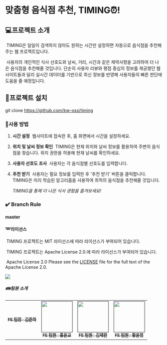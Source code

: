 
# 맞춤형 음식점 추천, TIMING⏰!      



## 💻프로젝트 소개  
 &nbsp;TIMING은 일일이 검색하지 않아도 원하는 시간만 설정하면 자동으로 음식점을 추천해주는 웹 프로젝트입니다.
 
 &nbsp;사용자의 개인적인 식사 선호도와 날씨, 거리, 시간과 같은 제약사항을 고려하여 더 나은 음식점을 추천해줄 것입니다. 단순히 사용자 리뷰와 평점 중심의 정보를 제공했던 웹 사이트들과 달리 실시간 데이터를 기반으로 최신 정보를 반영해 사용자들의 빠른 판단에 도움을 줄 예정입니다.


## 📁프로젝트 설치
git clone https://github.com/kw-oss/timing



### 📑사용 방법  
1. **시간 설정**
  &nbsp;웹사이트에 접속한 후, 홈 화면에서 시간을 설정하세요.

2. **위치 및 날씨 정보 확인**
  &nbsp;TIMING은 현재 위치와 날씨 정보를 활용하여 주변의 음식점을 찾습니다. 위치 권한을 허용해 현재 날씨를 확인하세요.

3. **사용자 선호도 조사**
  &nbsp;사용자는 각 음식점별 선호도를 입력합니다.

4. **추천 받기**
   &nbsp;사용자는 필요 정보를 입력한 후 '추천 받기' 버튼을 클릭합니다. TIMING은 미리 학습된 알고리즘을 사용하여 최적의 음식점을 추천해줄 것입니다.

   *TIMING을 통해 더 나은 식사 경험을 즐겨보세요!*



### ✔️ Branch Rule  
**master**





   #### ➿라이선스
   &nbsp;TIMING 프로젝트는 MIT 라이선스에 따라 라이선스가 부여되어 있습니다.

   
   &nbsp;TIMING 프로젝트는 Apache License 2.0.에 따라 라이선스가 부여되어 있습니다.  
   
&nbsp;Apache License 2.0
Please see the [LICENSE](LICENSE) file for the full text of the Apache License 2.0.

 <img src="https://img.shields.io/badge/selenium-43B02A?style=for-the-badge&logo=selenium&logoColor=white">


   ##### 👪팀원 소개
   <table>
  <tbody>
    <tr>
      <td align="center"><a href=""><img src="width="100px;" alt=""/><br /><sub><b>FE 팀장 : 김준하 </b></sub></a><br /></td>
      <td align="center"><a href=""><img src="" width="100px;" alt=""/><br /><sub><b>FE 팀원 : 홍윤교 </b></sub></a><br /></td>
      <td align="center"><a href=""><img src="" width="100px;" alt=""/><br /><sub><b>FE 팀원 : 김재한 </b></sub></a><br /></td>
      <td align="center"><a href=""><img src="" width="100px;" alt=""/><br /><sub><b>FE 팀원 : 황윤정 </b></sub></a><br /></td>
  </tbody>
</table>
